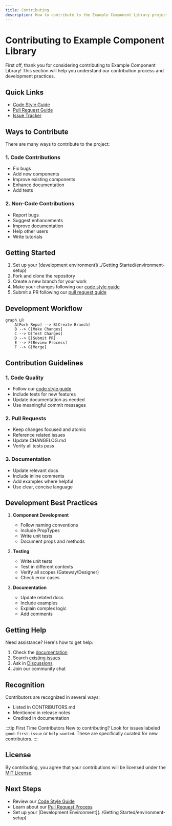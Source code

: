 ```yaml
---
title: Contributing
description: How to contribute to the Example Component Library project
---
```


# Contributing to Example Component Library

First off, thank you for considering contributing to Example Component Library! This section will help you understand our contribution process and development practices.

## Quick Links

- [Code Style Guide](code-style)
- [Pull Request Guide](pull-requests)
- [Issue Tracker](https://github.com/keith-gamble/example-perspective-component-module/issues)

## Ways to Contribute

There are many ways to contribute to the project:

### 1. Code Contributions

- Fix bugs
- Add new components
- Improve existing components
- Enhance documentation
- Add tests

### 2. Non-Code Contributions

- Report bugs
- Suggest enhancements
- Improve documentation
- Help other users
- Write tutorials

## Getting Started

1. Set up your [development environment](../Getting Started/environment-setup)
2. Fork and clone the repository
3. Create a new branch for your work
4. Make your changes following our [code style guide](code-style)
5. Submit a PR following our [pull request guide](pull-requests)

## Development Workflow

```mermaid
graph LR
    A[Fork Repo] --> B[Create Branch]
    B --> C[Make Changes]
    C --> D[Test Changes]
    D --> E[Submit PR]
    E --> F[Review Process]
    F --> G[Merge]
```

## Contribution Guidelines

### 1. Code Quality

- Follow our [code style guide](code-style)
- Include tests for new features
- Update documentation as needed
- Use meaningful commit messages

### 2. Pull Requests

- Keep changes focused and atomic
- Reference related issues
- Update CHANGELOG.md
- Verify all tests pass

### 3. Documentation

- Update relevant docs
- Include inline comments
- Add examples where helpful
- Use clear, concise language

## Development Best Practices

1. **Component Development**

   - Follow naming conventions
   - Include PropTypes
   - Write unit tests
   - Document props and methods

2. **Testing**

   - Write unit tests
   - Test in different contexts
   - Verify all scopes (Gateway/Designer)
   - Check error cases

3. **Documentation**
   - Update related docs
   - Include examples
   - Explain complex logic
   - Add comments

## Getting Help

Need assistance? Here's how to get help:

1. Check the [documentation](../)
2. Search [existing issues](https://github.com/keith-gamble/example-perspective-component-module/issues)
3. Ask in [Discussions](https://github.com/keith-gamble/example-perspective-component-module/discussions)
4. Join our community chat

## Recognition

Contributors are recognized in several ways:

- Listed in CONTRIBUTORS.md
- Mentioned in release notes
- Credited in documentation

:::tip First Time Contributors
New to contributing? Look for issues labeled `good-first-issue` or `help-wanted`. These are specifically curated for new contributors.
:::

## License

By contributing, you agree that your contributions will be licensed under the [MIT License](../../../LICENSE.txt).

## Next Steps

- Review our [Code Style Guide](code-style)
- Learn about our [Pull Request Process](pull-requests)
- Set up your [Development Environment](../Getting Started/environment-setup)
